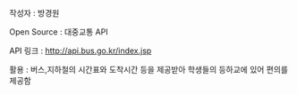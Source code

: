 작성자 : 방경원

Open Source : 대중교통 API

API 링크 : http://api.bus.go.kr/index.jsp

활용 : 버스,지하철의 시간표와 도착시간 등을 제공받아 학생들의 등하교에 있어 편의를 제공함
